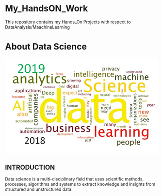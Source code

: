 # My_HandsON_Work
This repository contains my Hands_On Projects with respect to DataAnalysis/MaachineLearning

# About Data Science
![image.png](./Data-science.jpg)

## INTRODUCTION
Data science is a multi-disciplinary field that uses scientific methods, processes, algorithms and systems to extract knowledge and insights from structured and unstructured data
